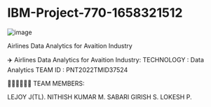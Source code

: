 # IBM-Project-770-1658321512
![image](https://user-images.githubusercontent.com/113250020/201995208-8a335bb7-0016-4524-a9ac-9b0bf19fcddd.png)

Airlines Data Analytics for Avaition Industry


✈️ Airlines Data Analytics for Avaition Industry:
TECHNOLOGY : Data Analytics
TEAM ID : PNT2022TMID37524

🧑‍🤝‍🧑🧑‍🤝‍🧑 TEAM MEMBERS: 

LEJOY J(TL).
NITHISH KUMAR M.
SABARI GIRISH S.
LOKESH P.
